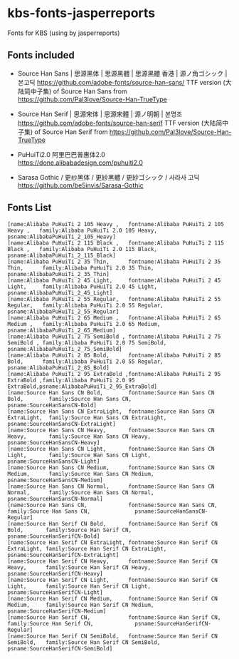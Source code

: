 # kbs-fonts-jasperreports
Fonts for KBS (using by jasperreports)

## Fonts included
* Source Han Sans | 思源黑体 | 思源黑體 | 思源黑體 香港 | 源ノ角ゴシック | 본고딕
https://github.com/adobe-fonts/source-han-sans/
  TTF version (大陆简中子集) of Source Han Sans from https://github.com/Pal3love/Source-Han-TrueType
  
* Source Han Serif | 思源宋体 | 思源宋體 | 源ノ明朝 | 본명조
https://github.com/adobe-fonts/source-han-serif
  TTF version (大陆简中子集) of Source Han Serif from https://github.com/Pal3love/Source-Han-TrueType

* PuHuiTi2.0 阿里巴巴普惠体2.0
https://done.alibabadesign.com/puhuiti2.0

* Sarasa Gothic / 更纱黑体 / 更紗黑體 / 更紗ゴシック / 사라사 고딕
https://github.com/be5invis/Sarasa-Gothic

## Fonts List
```
[name:Alibaba PuHuiTi 2 105 Heavy ,   fontname:Alibaba PuHuiTi 2 105 Heavy ,   family:Alibaba PuHuiTi 2.0 105 Heavy,   psname:AlibabaPuHuiTi_2_105_Heavy] 
[name:Alibaba PuHuiTi 2 115 Black ,   fontname:Alibaba PuHuiTi 2 115 Black ,   family:Alibaba PuHuiTi 2.0 115 Black,   psname:AlibabaPuHuiTi_2_115_Black] 
[name:Alibaba PuHuiTi 2 35 Thin,      fontname:Alibaba PuHuiTi 2 35 Thin,      family:Alibaba PuHuiTi 2.0 35 Thin,     psname:AlibabaPuHuiTi_2_35_Thin]
[name:Alibaba PuHuiTi 2 45 Light,     fontname:Alibaba PuHuiTi 2 45 Light,     family:Alibaba PuHuiTi 2.0 45 Light,    psname:AlibabaPuHuiTi_2_45_Light]
[name:Alibaba PuHuiTi 2 55 Regular,   fontname:Alibaba PuHuiTi 2 55 Regular,   family:Alibaba PuHuiTi 2.0 55 Regular,  psname:AlibabaPuHuiTi_2_55_Regular]
[name:Alibaba PuHuiTi 2 65 Medium ,   fontname:Alibaba PuHuiTi 2 65 Medium ,   family:Alibaba PuHuiTi 2.0 65 Medium,   psname:AlibabaPuHuiTi_2_65_Medium]
[name:Alibaba PuHuiTi 2 75 SemiBold , fontname:Alibaba PuHuiTi 2 75 SemiBold , family:Alibaba PuHuiTi 2.0 75 SemiBold, psname:AlibabaPuHuiTi_2_75_SemiBold] 
[name:Alibaba PuHuiTi 2 85 Bold,      fontname:Alibaba PuHuiTi 2 85 Bold,      family:Alibaba PuHuiTi 2.0 55 Regular,  psname:AlibabaPuHuiTi_2_85_Bold] 
[name:Alibaba PuHuiTi 2 95 ExtraBold ,fontname:Alibaba PuHuiTi 2 95 ExtraBold ,family:Alibaba PuHuiTi 2.0 95 ExtraBold,psname:AlibabaPuHuiTi_2_95_ExtraBold]
[name:Source Han Sans CN Bold,        fontname:Source Han Sans CN Bold,        family:Source Han Sans CN,              psname:SourceHanSansCN-Bold] 
[name:Source Han Sans CN ExtraLight,  fontname:Source Han Sans CN ExtraLight,  family:Source Han Sans CN ExtraLight,   psname:SourceHanSansCN-ExtraLight]
[name:Source Han Sans CN Heavy,       fontname:Source Han Sans CN Heavy,       family:Source Han Sans CN Heavy,        psname:SourceHanSansCN-Heavy] 
[name:Source Han Sans CN Light,       fontname:Source Han Sans CN Light,       family:Source Han Sans CN Light,        psname:SourceHanSansCN-Light] 
[name:Source Han Sans CN Medium,      fontname:Source Han Sans CN Medium,      family:Source Han Sans CN Medium,       psname:SourceHanSansCN-Medium] 
[name:Source Han Sans CN Normal,      fontname:Source Han Sans CN Normal,      family:Source Han Sans CN Normal,       psname:SourceHanSansCN-Normal] 
[name:Source Han Sans CN,             fontname:Source Han Sans CN,             family:Source Han Sans CN,              psname:SourceHanSansCN-Regular]
[name:Source Han Serif CN Bold,       fontname:Source Han Serif CN Bold,       family:Source Han Serif CN,             psname:SourceHanSerifCN-Bold] 
[name:Source Han Serif CN ExtraLight, fontname:Source Han Serif CN ExtraLight, family:Source Han Serif CN ExtraLight,  psname:SourceHanSerifCN-ExtraLight]
[name:Source Han Serif CN Heavy,      fontname:Source Han Serif CN Heavy,      family:Source Han Serif CN Heavy,       psname:SourceHanSerifCN-Heavy] 
[name:Source Han Serif CN Light,      fontname:Source Han Serif CN Light,      family:Source Han Serif CN Light,       psname:SourceHanSerifCN-Light] 
[name:Source Han Serif CN Medium,     fontname:Source Han Serif CN Medium,     family:Source Han Serif CN Medium,      psname:SourceHanSerifCN-Medium] 
[name:Source Han Serif CN,            fontname:Source Han Serif CN,            family:Source Han Serif CN,             psname:SourceHanSerifCN-Regular] 
[name:Source Han Serif CN SemiBold,   fontname:Source Han Serif CN SemiBold,   family:Source Han Serif CN SemiBold,    psname:SourceHanSerifCN-SemiBold] 
```
